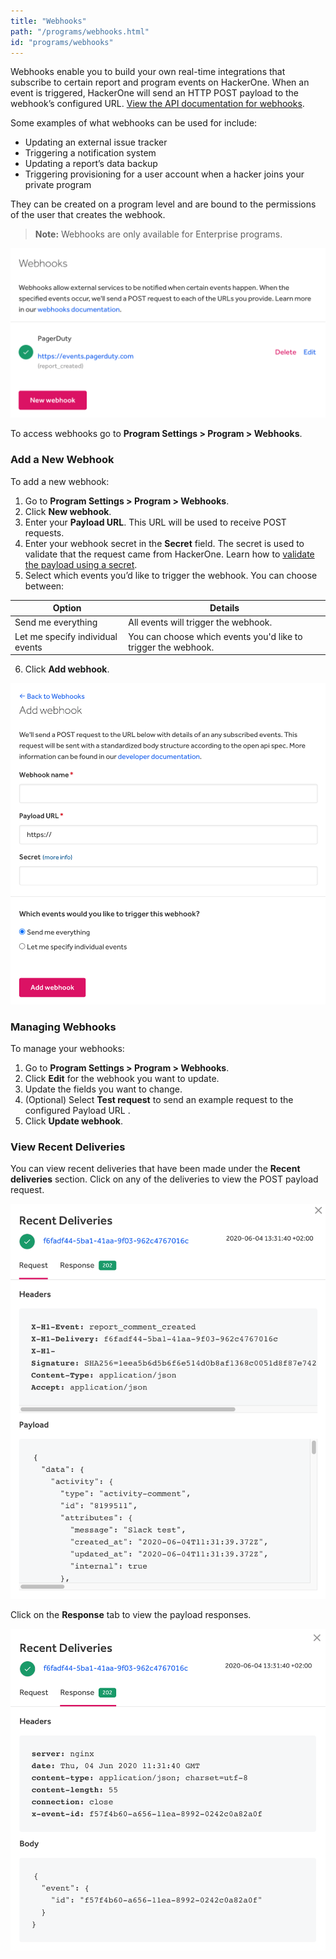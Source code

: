 ```yaml
---
title: "Webhooks"
path: "/programs/webhooks.html"
id: "programs/webhooks"
---
```


Webhooks enable you to build your own real-time integrations that subscribe to certain report and program events on HackerOne. When an event is triggered, HackerOne will send an HTTP POST payload to the webhook’s configured URL. [View the API documentation for webhooks](https://api.hackerone.com/webhooks/#webhooks).

Some examples of what webhooks can be used for include:
* Updating an external issue tracker
* Triggering a notification system
* Updating a report’s data backup
* Triggering provisioning for a user account when a hacker joins your private program

They can be created on a program level and are bound to the permissions of the user that creates the webhook.

> **Note:** Webhooks are only available for Enterprise programs.

![Webhooks main page](./images/webhooks-1.png)

To access webhooks go to **Program Settings > Program > Webhooks**.

### Add a New Webhook
To add a new webhook:
1. Go to **Program Settings > Program > Webhooks**.
2. Click **New webhook**.
3. Enter your **Payload URL**. This URL will be used to receive POST requests.
4. Enter your webhook secret in the **Secret** field. The secret is used to validate that the request came from HackerOne. Learn how to [validate the payload using a secret](https://api.hackerone.com/webhooks/#payloads-validating-payloads-from-hackerone).
5. Select which events you’d like to trigger the webhook. You can choose between:

Option | Details
------ | -------
Send me everything | All events will trigger the webhook.
Let me specify individual events | You can choose which events you'd like to trigger the webhook.

6. Click **Add webhook**.

![Add webhook](./images/webhooks-2.png)

### Managing Webhooks
To manage your webhooks:
1. Go to **Program Settings > Program > Webhooks**.
2. Click **Edit** for the webhook you want to update.
3. Update the fields you want to change.
4. (Optional) Select **Test request** to send an example request to the configured Payload URL .
5. Click **Update webhook**.

[comment]: <> (![update webhook image goes here])

### View Recent Deliveries
You can view recent deliveries that have been made under the **Recent deliveries** section. Click on any of the deliveries to view the POST payload request.

![view webhook requests](./images/webhooks-4.png)

Click on the **Response** tab to view the payload responses.

![view webhook responses](./images/webhooks-5.png)
